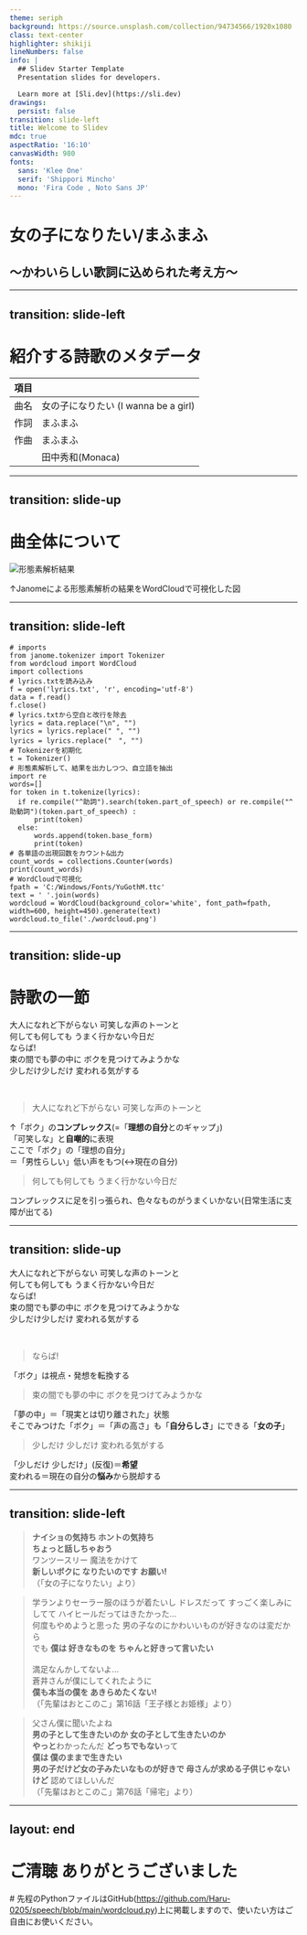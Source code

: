 ```yaml
---
theme: seriph
background: https://source.unsplash.com/collection/94734566/1920x1080
class: text-center
highlighter: shikiji
lineNumbers: false
info: |
  ## Slidev Starter Template
  Presentation slides for developers.

  Learn more at [Sli.dev](https://sli.dev)
drawings:
  persist: false
transition: slide-left
title: Welcome to Slidev
mdc: true
aspectRatio: '16:10'
canvasWidth: 980
fonts:
  sans: 'Klee One'
  serif: 'Shippori Mincho'
  mono: 'Fira Code , Noto Sans JP'
---
```


# <span class="text-slate-100">女の子になりたい/まふまふ</span>

## <span class="text-slate-400">～かわいらしい歌詞に込められた考え方～</span>

---
transition: slide-left
---

# 紹介する詩歌のメタデータ

| 項目 |  |
| --- | --- |
| 曲名 | 女の子になりたい (I wanna be a girl) |
| 作詞 | まふまふ |
| 作曲 | まふまふ |
|  | 田中秀和(Monaca) |

<!--
「女の子になりたい」：2019年の誕生日(10/18)にニコニコ動画・YouTubeで発表  
現在の再生回数は4500万回を超える  


作詞者：まふまふ  
他の代表曲として「1.2.3」(2019/12/5, ただしそらるとのユニット「After the Rainとして」), 「すーぱーぬこになりたい」(2016), 「リア充になりたい」(2020)など。  
1.2.3 はアニメ「ポケットモンスター」の主題歌として約3年間歌い継がれた。  
「まぬんちゃん」として「チョコっとの答え」(共同作曲：田中秀和), 「まふゆちゃん」として「魔法少女 あふた～☆ざれいん」というユニットで「恋の魔法はメロルリラ」など  

共同作曲者：田中秀和  
代表曲として、「Silent Star」「Transforming」(ウマ娘),「Star!!」,「M@GIC☆」(読み：マジック)(アイドルマスター), 「カレンダーガール!」「Move on now!」(アイカツ!) をはじめとする多くのゲーム・アニメ主題・挿入歌および「女の子になりたい」「チョコっとの答え」「すーぱーぬこになれんかった」(田中秀和×まぬんちゃん名義)などのアーティストの楽曲の作編曲に携わる。  
ただし、2022年に公然わいせつ罪で逮捕・懲役1年6ヶ月・執行猶予3年の判決  
彼は、未成年の女の子たちが奮闘するようなストーリーの楽曲を多く手掛けていたにもかかわらず、未成年に手を出したため、ネット上でかなり叩かれた。
-->

---
transition: slide-up
---

# 曲全体について

![形態素解析結果](wordcloud-i_wanna_be_a_girl.png)

↑Janomeによる形態素解析の結果をWordCloudで可視化した図

---
transition: slide-left
---

```python{all|1-4|5-12|13-23|24-26|27-31|all}
# imports
from janome.tokenizer import Tokenizer
from wordcloud import WordCloud
import collections
# lyrics.txtを読み込み
f = open('lyrics.txt', 'r', encoding='utf-8')
data = f.read()
f.close()
# lyrics.txtから空白と改行を除去
lyrics = data.replace("\n", "")
lyrics = lyrics.replace(" ", "")
lyrics = lyrics.replace("　", "")
# Tokenizerを初期化
t = Tokenizer()
# 形態素解析して、結果を出力しつつ、自立語を抽出
import re
words=[]
for token in t.tokenize(lyrics):
  if re.compile("^助詞").search(token.part_of_speech) or re.compile("^助動詞")(token.part_of_speech) :
      print(token)
  else:
      words.append(token.base_form)
      print(token)
# 各単語の出現回数をカウント&出力
count_words = collections.Counter(words)
print(count_words)
# WordCloudで可視化
fpath = 'C:/Windows/Fonts/YuGothM.ttc'
text = ' '.join(words)
wordcloud = WordCloud(background_color='white', font_path=fpath, width=600, height=450).generate(text)
wordcloud.to_file('./wordcloud.png')
```

---
transition: slide-up
---



# 詩歌の一節

<div class="px-5 border-2 border-indigo-800/75 border-dashed">

大人になれど下がらない 可笑しな声のトーンと  
何しても何しても うまく行かない今日だ  
ならば!  
束の間でも夢の中に ボクを見つけてみようかな  
少しだけ少しだけ 変われる気がする

</div>

<br>

<v-clicks>

> 大人になれど下がらない 可笑しな声のトーンと

↑「ボク」の**コンプレックス**(=「**理想の自分**とのギャップ」)  
「可笑しな」と**自嘲的**に表現  
ここで「ボク」の「理想の自分」  
  ＝「男性らしい」低い声をもつ(↔現在の自分)

> 何しても何しても うまく行かない今日だ

コンプレックスに足を引っ張られ、色々なものがうまくいかない(日常生活に支障が出てる)

</v-clicks>

<!--
「大人になれど下がらない」＝「男性らしい低い声」を望んでいた  
↔「可笑しな声のトーン」＝理想と現実のギャップを感じている  

「何しても何しても うまくいかない」  
- コンプレックスの方に引っ張られすぎてマイナス思考(≒自暴自棄)になってしまっている  
- 日常生活にも支障をきたしている
-->

---
transition: slide-up
---

<div class="px-5 border-2 border-indigo-800/75 border-dashed">

大人になれど下がらない 可笑しな声のトーンと  
何しても何しても うまく行かない今日だ  
ならば!  
束の間でも夢の中に ボクを見つけてみようかな  
少しだけ少しだけ 変われる気がする

</div>

<br>

<v-clicks>

> ならば!

「ボク」は視点・発想を転換する

> 束の間でも夢の中に ボクを見つけてみようかな  

「夢の中」＝「現実とは切り離された」状態  
そこでみつけた「ボク」＝「声の高さ」も「**自分らしさ**」にできる「**女の子**」

> 少しだけ 少しだけ 変われる気がする

「少しだけ 少しだけ」(反復)＝**希望**  
変われる＝現在の自分の**悩み**から脱却する

</v-clicks>

<!--
「ならば」：転換の接続詞  
「束の間」＝そう長くはいれない≠現実?  
「夢の中」＝非現実  
「ボクを見つけてみようかな」：  
先述のとおり「本当の自分」を見失っていたと考えられる  
→「本当の」ボクをみつける  

## 「本当のボク」とは?

- 自分の高い声がコンプレックスではなく「自分らしさ」として表現できる存在
- 世間から隠していた「本当の自分」の好きなことや希望・思い

「少しだけ 少しだけ」：反復  
「少しでも変わるだろう」という強い希望?  

「変われる」：「今の自分」から「変われる」  
→自分のコンプレックスによる悩み・病んだ状態からの脱却
-->

---
transition: slide-left
---

> **ナイショの気持ち ホントの気持ち**  
> **ちょっと話しちゃおう**  
> ワンツースリー 魔法をかけて  
> **新しいボクに なりたいのです お願い!**  
> （「女の子になりたい」より）

<v-click>

> 学ランよりセーラー服のほうが着たいし ドレスだって すっごく楽しみにしてて ハイヒールだってはきたかった…  
> 何度もやめようと思った 男の子なのにかわいいものが好きなのは変だから  
> でも **僕は 好きなものを ちゃんと好きって言いたい**<br>
> <br>
> 満足なんかしてないよ...  
> 蒼井さんが僕にしてくれたように  
> **僕も本当の僕を あきらめたくない!**  
> （「先輩はおとこのこ」第16話「王子様とお姫様」より）

</v-click>


<v-click>

> 父さん僕に聞いたよね  
> **男の子として生きたいのか 女の子として生きたいのか**  
> **やっと**わかったんだ **どっちでもない**って  
> **僕は 僕のままで生きたい**  
> **男の子だけど女の子みたいなものが好きで 母さんが求める子供じゃないけど** 認めてほしいんだ  
> （「先輩はおとこのこ」第76話「帰宅」より）

</v-click>

<!--
女の子になりたいの1番の歌詞より抜粋。  
> ナイショの気持ち ホントの気持ち  
> ちょっと話しちゃおう  
> ワンツースリー 魔法をかけて  
> 新しいボクに なりたいのです お願い!

その具体例として、まんが「先輩はおとこのこ」より抜粋。

> 僕は 好きなものを ちゃんと好きって言いたい  
> 僕も 本当の僕を あきらめたくない!

なお、性別の在り方として「どっちでもない」というのも一つの選択であることを示すために、まんが「先輩はおとこのこ」より抜粋。

> やっとわかったんだ どっちでもないって  
> 僕は 僕のままで生きたい  
> 男の子だけど女の子みたいなものが好きで 母さんが求める子供じゃないけど 認めてほしいんだ
-->

---
layout: end
---

# ご清聴 ありがとうございました

\# 先程のPythonファイルはGitHub(https://github.com/Haru-0205/speech/blob/main/wordcloud.py)上に掲載しますので、使いたい方はご自由にお使いください。
